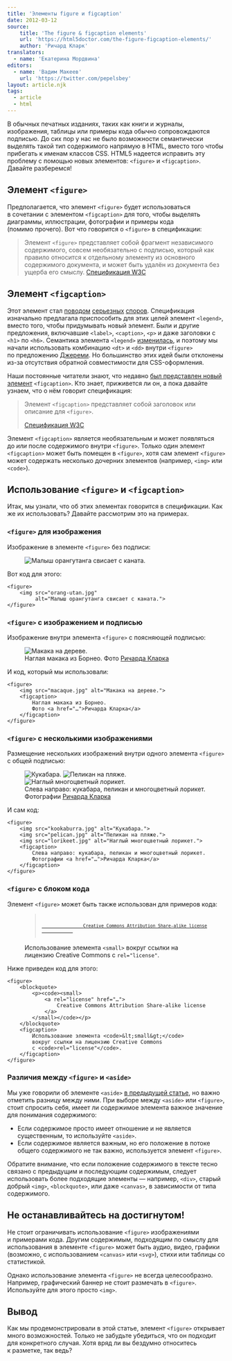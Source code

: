 ```yaml
---
title: 'Элементы figure и figcaption'
date: 2012-03-12
source:
    title: 'The figure & figcaption elements'
    url: 'https://html5doctor.com/the-figure-figcaption-elements/'
    author: 'Ричард Кларк'
translators:
  - name: 'Екатерина Мордвина'
editors:
  - name: 'Вадим Макеев'
    url: 'https://twitter.com/pepelsbey'
layout: article.njk
tags:
  - article
  - html
---
```


В обычных печатных изданиях, таких как книги и журналы, изображения, таблицы или примеры кода обычно сопровождаются подписью. До сих пор у нас не было возможности семантически выделять такой тип содержимого напрямую в HTML, вместо того чтобы прибегать к именам классов СSS. HTML5 надеется исправить эту проблему с помощью новых элементов: `<figure>` и `<figcaption>`. Давайте разберемся!

## Элемент `<figure>`

Предполагается, что элемент `<figure>` будет использоваться в сочетании с элементом `<figcaption>` для того, чтобы выделять диаграммы, иллюстрации, фотографии и примеры кода (помимо прочего). Вот что говорится о `<figure>` в спецификации:

> Элемент `<figure>` представляет собой фрагмент независимого содержимого, совсем необязательно с подписью, который как правило относится к отдельному элементу из основного содержимого документа, и может быть удалён из документа без ущерба его смыслу.
> [Спецификация W3C](http://dev.w3.org/html5/markup/figure.html)

## Элемент `<figcaption>`

Этот элемент стал [поводом](http://adactio.com/journal/1604/) [серьезных](http://remysharp.com/2009/08/12/saving-figure-detail/) [споров](https://html5doctor.com/legend-not-such-a-legend-anymore/). Спецификация изначально предлагала приспособить для этих целей элемент `<legend>`, вместо того, чтобы придумывать новый элемент. Были и другие предложения, включавшие `<label>`, `<caption>`, `<p>` и даже заголовки с `<h1>` по `<h6>`. Семантика элемента `<legend>` [изменилась](https://html5doctor.com/legend-not-such-a-legend-anymore/), и поэтому мы начали использовать комбинацию `<dt>` и `<dd>` внутри `<figure>` по предложению [Джереми](https://twitter.com/adactio). Но большинство этих идей были отклонены из-за отсутствия обратной совместимости для CSS-оформления.

Наши постоянные читатели знают, что недавно [был представлен новый элемент](https://html5doctor.com/summary-figcaption-element/) `<figcaption>`. Кто знает, приживется ли он, а пока давайте узнаем, что о нём говорит спецификация:

> Элемент `<figcaption>` представляет собой заголовок или описание для `<figure>`.
>
> [Спецификация W3C](http://dev.w3.org/html5/markup/figcaption.html)

Элемент `<figcaption>` является необязательным и может появляться до _или_ после содержимого внутри `<figure>`. Только один элемент `<figcaption>` может быть помещен в `<figure>`, хотя сам элемент `<figure>` может содержать несколько дочерних элементов (например, `<img>` или `<code>`).

## Использование `<figure>` и `<figcaption>`

Итак, мы узнали, что об этих элементах говорится в спецификации. Как же их использовать? Давайте рассмотрим это на примерах.

### `<figure>` для изображения

Изображение в элементе `<figure>` без подписи:

<figure>
    <img src="images/orang-utan.jpg" alt="Малыш орангутанга свисает с каната.">
</figure>

Вот код для этого:

    <figure>
        <img src="orang-utan.jpg"
             alt="Малыш орангутанга свисает с каната.">
    </figure>

### `<figure>` с изображением и подписью

Изображение внутри элемента `<figure>` с поясняющей подписью:

<figure>
    <img src="images/macaque.jpg" alt="Макака на дереве.">
    <figcaption>Наглая макака из Борнео. Фото <a href="http://www.flickr.com/photos/rclark/102352241/in/set-72057594082373448/">Ричарда Кларка</a></figcaption>
</figure>

И код, который мы использовали:

    <figure>
        <img src="macaque.jpg" alt="Макака на дереве.">
        <figcaption>
            Наглая макака из Борнео.
            Фото <a href="…">Ричарда Кларка</a>
        </figcaption>
    </figure>

### `<figure>` с несколькими изображениями

Размещение нескольких изображений внутри одного элемента `<figure>` с общей подписью:

<figure>
    <img src="images/kookaburra.jpg" alt="Кукабара.">
    <img src="images/pelican.jpg" alt="Пеликан на пляже.">
    <img src="images/lorikeet.jpg" alt="Наглый многоцветный лорикет.">
    <figcaption>
        Слева направо: кукабара, пеликан и многоцветный лорикет.
        Фотографии <a href="http://www.flickr.com/photos/rclark/">Ричарда Кларка</a>
    </figcaption>
</figure>

И сам код:

    <figure>
        <img src="kookaburra.jpg" alt="Кукабара.">
        <img src="pelican.jpg" alt="Пеликан на пляже.">
        <img src="lorikeet.jpg" alt="Наглый многоцветный лорикет.">
        <figcaption>
            Слева направо: кукабара, пеликан и многоцветный лорикет.
            Фотографии <a href="…">Ричарда Кларка</a>
        </figcaption>
    </figure>

### `<figure>` с блоком кода

Элемент `<figure>` может быть также использован для примеров кода:

<figure>
    <blockquote>
        <p><code><small>
            <a rel="license" href="http://creativecommons.org/licenses/by-sa/3.0/">
                Creative Commons Attribution Share-alike license
            </a>
        </small></code></p>
    </blockquote>
    <figcaption>
        Использование элемента <code>&lt;small&gt;</code> вокруг ссылки на лицензию Creative Commons с <code>rel="license"</code>.
    </figcaption>
</figure>

Ниже приведен код для этого:

    <figure>
        <blockquote>
            <p><code><small>
                <a rel="license" href="…">
                    Creative Commons Attribution Share-alike license
                </a>
            </small></code></p>
        </blockquote>
        <figcaption>
            Использование элемента <code>&lt;small&gt;</code>
            вокруг ссылки на лицензию Creative Commons
            с <code>rel="license"</code>.
        </figcaption>
    </figure>

### Различия между `<figure>` и `<aside>`

Мы уже говорили об элементе `<aside>` [в предыдущей статье](https://html5doctor.com/aside-revisited/), но важно отметить разницу между ними. При выборе между `<aside>` или `<figure>`, стоит спросить себя, имеет ли содержимое элемента важное значение для понимания содержимого:

- Если содержимое просто имеет отношение и не является существенным, то используйте `<aside>`.
- Если содержимое является важным, но его положение в потоке общего содержимого не так важно, используется элемент `<figure>`.

Обратите внимание, что если положение содержимого в тексте тесно связано с предыдущим и последующим содержимым, следует использовать более подходящие элементы — например, `<div>`, старый добрый `<img>`, `<blockquote>`, или даже `<canvas>`, в зависимости от типа содержимого.

## Не останавливайтесь на достигнутом!

Не стоит ограничивать использование `<figure>` изображениями и примерами кода. Другим содержимым, подходящим по смыслу для использования в элементе `<figure>` может быть аудио, видео, графики (возможно, с использованием `<canvas>` или `<svg>`), стихи или таблицы со статистикой.

Однако использование элемента `<figure>` не всегда целесообразно. Например, графический баннер не стоит размечать в `<figure>`. Используйте для этого просто `<img>`.

## Вывод

Как мы продемонстрировали в этой статье, элемент `<figure>` открывает много возможностей. Только не забудьте убедиться, что он подходит для конкретного случая. Хотя вряд ли вы бездумно относитесь к разметке, так ведь?

